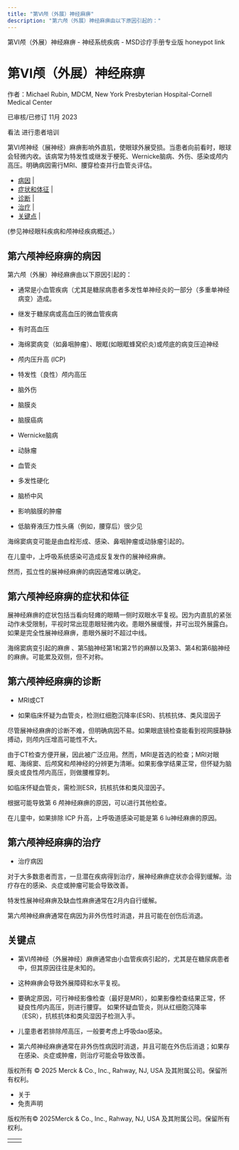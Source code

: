 ```yaml
---
title: "第Ⅵ颅（外展）神经麻痹"
description: "第六颅（外展）神经麻痹由以下原因引起的："
---
```


﻿第Ⅵ颅（外展）神经麻痹 \- 神经系统疾病 \- MSD诊疗手册专业版 honeypot link

# 第Ⅵ颅（外展）神经麻痹

作者：Michael Rubin, MDCM, New York Presbyterian Hospital-Cornell Medical Center

已审核/已修订 11月 2023

看法 进行患者培训

第Ⅵ颅神经（展神经）麻痹影响外直肌，使眼球外展受损。当患者向前看时，眼球会轻微内收。该病常为特发性或继发于梗死、Wernicke脑病、外伤、感染或颅内高压。明确病因需行MRI、腰穿检查并行血管炎评估。

- [病因](#病因_v1042818_zh) \|
- [症状和体征](#症状和体征_v1042821_zh) \|
- [诊断](#诊断_v1042825_zh) \|
- [治疗](#治疗_v1042834_zh) \|
- [关键点](#关键点_v43765581_zh) \|

(参见神经眼科疾病和颅神经疾病概述。）

## 第六颅神经麻痹的病因

第六颅（外展）神经麻痹由以下原因引起的：

- 通常是小血管疾病（尤其是糖尿病患者多发性单神经炎的一部分（多重单神经病变）造成。

- 继发于糖尿病或高血压的微血管疾病

- 有时高血压

- 海绵窦病变（如鼻咽肿瘤）、眼眶(如眼眶蜂窝织炎)或颅底的病变压迫神经

- 颅内压升高 (ICP)

- 特发性（良性）颅内高压

- 脑外伤

- 脑膜炎

- 脑膜癌病

- Wernicke脑病

- 动脉瘤

- 血管炎

- 多发性硬化

- 脑桥中风

- 影响脑膜的肿瘤

- 低脑脊液压力性头痛（例如，腰穿后）很少见


海绵窦病变可能是由血栓形成、感染、鼻咽肿瘤或动脉瘤引起的。

在儿童中，上呼吸系统感染可造成反复发作的展神经麻痹。

然而，孤立性的展神经麻痹的病因通常难以确定。

## 第六颅神经麻痹的症状和体征

展神经麻痹的症状包括当看向轻瘫的眼睛一侧时双眼水平复视。因为内直肌的紧张动作未受限制，平视时常出现患眼轻微内收。患眼外展缓慢，并可出现外展露白。如果是完全性展神经麻痹，患眼外展时不超过中线。

海绵窦病变引起的麻痹 、第5脑神经第1和第2节的麻醉以及第3、第4和第6脑神经的麻痹。可能累及双侧，但不对称。

## 第六颅神经麻痹的诊断

- MRI或CT

- 如果临床怀疑为血管炎，检测红细胞沉降率(ESR)、抗核抗体、类风湿因子


尽管展神经麻痹的诊断不难，但明确病因不易。如果眼底镜检查能看到视网膜静脉搏动，则颅内压增高可能性不大。

由于CT检查方便开展，因此被广泛应用。然而，MRI是首选的检查；MRI对眼眶、海绵窦、后颅窝和颅神经的分辨更为清晰。如果影像学结果正常，但怀疑为脑膜炎或良性颅内高压，则做腰椎穿刺。

如临床怀疑血管炎，需检测ESR，抗核抗体和类风湿因子。

根据可能导致第 6 颅神经麻痹的原因，可以进行其他检查。

在儿童中，如果排除 ICP 升高，上呼吸道感染可能是第 6 lu神经麻痹的原因。

## 第六颅神经麻痹的治疗

- 治疗病因


对于大多数患者而言，一旦潜在疾病得到治疗，展神经麻痹症状亦会得到缓解。治疗存在的感染、炎症或肿瘤可能会导致改善。

特发性展神经麻痹及缺血性麻痹通常在2月内自行缓解。

第六颅神经麻痹通常在病因为非外伤性时消退，并且可能在创伤后消退。

## 关键点

- 第VI颅神经（外展神经）麻痹通常由小血管疾病引起的，尤其是在糖尿病患者中，但其原因往往是未知的。

- 这种麻痹会导致外展障碍和水平复视。

- 要确定原因，可行神经影像检查（最好是MRI），如果影像检查结果正常，怀疑良性颅内高压，则进行腰穿。 如果怀疑血管炎，则从红细胞沉降率（ESR），抗核抗体和类风湿因子检测入手。

- 儿童患者若排除颅高压，一般要考虑上呼吸dao感染。

- 第六颅神经麻痹通常在非外伤性病因时消退，并且可能在外伤后消退；如果存在感染、炎症或肿瘤，则治疗可能会导致改善。




版权所有 © 2025
Merck & Co., Inc., Rahway, NJ, USA 及其附属公司。保留所有权利。

- 关于
- 免责声明

版权所有© 2025Merck & Co., Inc., Rahway, NJ, USA 及其附属公司。保留所有权利。

|     |     |
| --- | --- |
|  |  |